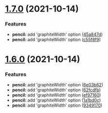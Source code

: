 # [1.7.0](https://github.com/study-study-study/study-css/compare/v1.6.0...v1.7.0) (2021-10-14)

### Features

- **pencil:** add 'graphiteWidth' option ([45a847d](https://github.com/study-study-study/study-css/commit/45a847d1ff732d47e7caa0fcd67fd3137e5c7db6))
- **pencil:** add 'graphiteWidth' option ([c55f8f9](https://github.com/study-study-study/study-css/commit/c55f8f91631403737843dae8322ff693bfc11138))

# [1.6.0](https://github.com/study-study-study/study-css/compare/v1.5.0...v1.6.0) (2021-10-14)

### Features

- **pencil:** add 'graphiteWidth' option ([6e03b62](https://github.com/study-study-study/study-css/commit/6e03b626a3ea691a5b73e296409b85866c88242e))
- **pencil:** add 'graphiteWidth' option ([62fcdfb](https://github.com/study-study-study/study-css/commit/62fcdfb90b77e1c0ed6505f059c60a467c68e667))
- **pencil:** add 'graphiteWidth' option ([ef97160](https://github.com/study-study-study/study-css/commit/ef97160899e4ab02e219055bc9bac05d6ec776fb))
- **pencil:** add 'graphiteWidth' option ([1a1bd0c](https://github.com/study-study-study/study-css/commit/1a1bd0c2006d59b4b8f1f4b5515263ee4da6ca86))
- **pencil:** add 'graphiteWidth' option ([9349170](https://github.com/study-study-study/study-css/commit/934917005ac0dba89455c4a6c294feeb54a602d6))
